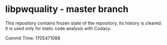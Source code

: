 # libpwquality - master branch

This repository contains frozen state of the repository.
Its history is cleared. It is used only for static code
analysis with Codacy.

Commit Time: 1705471088